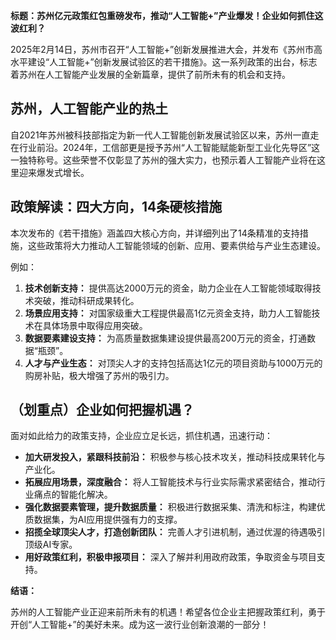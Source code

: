 **标题：苏州亿元政策红包重磅发布，推动“人工智能+”产业爆发！企业如何抓住这波红利？**


2025年2月14日，苏州市召开“人工智能+”创新发展推进大会，并发布《苏州市高水平建设“人工智能+”创新发展试验区的若干措施》。这一系列政策的出台，标志着苏州在人工智能产业发展的全新篇章，提供了前所未有的机会和支持。

## **苏州，人工智能产业的热土**

自2021年苏州被科技部指定为新一代人工智能创新发展试验区以来，苏州一直走在行业前沿。2024年，工信部更是授予苏州“人工智能赋能新型工业化先导区”这一独特称号。这些荣誉不仅彰显了苏州的强大实力，也预示着人工智能产业将在这里迎来爆发式增长。

## **政策解读：四大方向，14条硬核措施**

本次发布的《若干措施》涵盖四大核心方向，并详细列出了14条精准的支持措施，这些政策将大力推动人工智能领域的创新、应用、要素供给与产业生态建设。

例如：
1. **技术创新支持：** 提供高达2000万元的资金，助力企业在人工智能领域取得技术突破，推动科研成果转化。
2. **场景应用支持：** 对国家级重大工程提供最高1亿元资金支持，助力人工智能技术在具体场景中取得应用突破。
3. **数据要素建设支持：** 为高质量数据集建设提供最高200万元的资金，打通数据“瓶颈”。
4. **人才与产业生态：** 对顶尖人才的支持包括高达1亿元的项目资助与1000万元的购房补贴，极大增强了苏州的吸引力。


## **（划重点）企业如何把握机遇？**

面对如此给力的政策支持，企业应立足长远，抓住机遇，迅速行动：

* **加大研发投入，紧跟科技前沿：** 积极参与核心技术攻关，推动科技成果转化与产业化。
* **拓展应用场景，深度融合：** 将人工智能技术与行业实际需求紧密结合，推动行业痛点的智能化解决。
* **强化数据要素管理，提升数据质量：** 积极进行数据采集、清洗和标注，构建优质数据集，为AI应用提供强有力的支撑。
* **招揽全球顶尖人才，打造创新团队：** 完善人才引进机制，通过优渥的待遇吸引顶级AI专家。
* **用好政策红利，积极申报项目：** 深入了解并利用政府政策，争取资金与项目支持。


**结语：**

苏州的人工智能产业正迎来前所未有的机遇！希望各位企业主把握政策红利，勇于开创“人工智能+”的美好未来。成为这一波行业创新浪潮的一部分！
